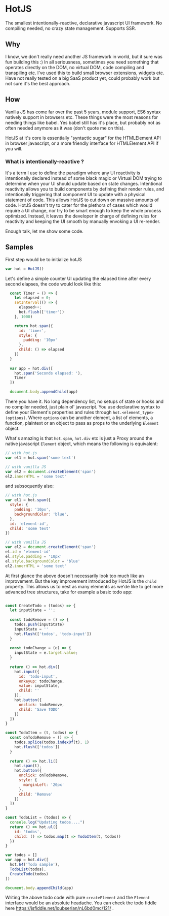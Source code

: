 # HotJS
The smallest intentionally-reactive, declarative javascript UI framework. No compiling needed, no crazy state management. Supports SSR.

## Why
I know, we don't really need another JS framework in world, but it sure was fun building this :) In all seriousness, sometimes you need something that operates directly on the DOM, no virtual DOM, code compiling and transpiling etc. I've used this to build small browser extensions, widgets etc. Have not really tested on a big SaaS product yet, could probably work but not sure it's the best approach.

## How
Vanilla JS has come far over the past 5 years, module support, ES6 syntax natively support in browsers etc. These things were the most reasons for needing things like babel. Yes babel still has it's place, but probably not as often needed anymore as it was (don't quote me on this).

HotJS at it's core is essentially "syntactic sugar" for the HTMLElement API in browser javascript, or a more friendly interface for HTMLElement API if you will.

### What is intentionally-reactive ?
It's a term I use to define the paradigm where any UI reactivity is intentionally declared instead of some black magic or Virtual DOM trying to determine when your UI should update based on state changes. Intentional reactivity allows you to build components by defining their render rules, and intentionally triggering that component UI to update with a physical statement of code. This allows HotJS to cut down on massive amounts of code. HotJS doesn't try to cater for the plethora of cases which would require a UI change, nor try to be smart enough to keep the whole process optimized. Instead, it leaves the developer in charge of defining rules for reactivity and keeping the UI smooth by manually envoking a UI re-render.

Enough talk, let me show some code.

## Samples

First step would be to initialize hotJS
```javascript
var hot = HotJS()
```

Let's define a simple counter UI updating the elapsed time after every second elapses, the code would look like this:
```javascript
  const Timer = () => {
    let elapsed = 0;
    setInterval(() => {
      elapsed++;
      hot.flush(['timer'])
    }, 1000)

    return hot.span({
      id: 'timer',
      style: {
      	padding: '10px'
      },
      child: () => elapsed
    })
  }
  
  var app = hot.div([
    hot.span('Seconds elapsed: '),
    Timer
  ])

  document.body.appendChild(app)
```

There you have it. No long dependency list, no setups of state or hooks and no compiler needed, just plain ol' javascript. You use declarative syntax to define your Element's properties and rules through `hot.<element_type>(options)`. Where `options` can be another element, a list of elements, a function, plaintext or an object to pass as props to the underlying `Element` object. 

What's amazing is that `hot.span`, `hot.div` etc is just a Proxy around the native javascript `Element` object, which means the following is equivalent:
```javascript
// with hot.js
var el1 = hot.span('some text')

// with vanilla JS
var el2 = document.createElement('span')
el2.innerHTML = 'some text'
```

and subsoquently also:
```javascript
// with hot.js
var el1 = hot.span({
  style: {
    padding: '10px',
    backgroundColor: 'blue',
  },
  id: 'element-id',
  child: 'some text'
})

// with vanilla JS
var el2 = document.createElement('span')
el.id = 'element-id'
el.style.padding = '10px'
el.style.backgroundColor = 'blue'
el2.innerHTML = 'some text'
```

At first glance the above doesn't necessarily look too much like an improvement. But the key improvement introduced by HotJS is the `child` property. This allows us to nest as many elements as we'de like to get more advanced tree structures, take for example a basic todo app:
```javascript

const CreateTodo = (todos) => {
  let inputState = '';
  
  const todoRemove = () => {
    todos.push(inputState)
    inputState = ''
    hot.flush(['todos', 'todo-input'])
  }
  
  const todoChange = (e) => {
    inputState = e.target.value;
  }
  
  return () => hot.div([
    hot.input({
      id: 'todo-input',
      onkeyup: todoChange,
      value: inputState,
      child: ''
    }),
    hot.button({
      onclick: todoRemove,
      child: 'Save TODO'
    })
  ])
}

const TodoItem = (t, todos) => {
  const onTodoRemove = () => {
    todos.splice(todos.indexOf(t), 1)
    hot.flush(['todos'])
  }
  
  return () => hot.li([
    hot.span(t),
    hot.button({
      onclick: onTodoRemove,
      style: {
        marginLeft: '20px'
      },
      child: 'Remove'
    })    
  ])
}

const TodoList = (todos) => {
  console.log("Updating todos....")
  return () => hot.ul({
    id: 'todos',
    child: () => todos.map(t => TodoItem(t, todos))
  })
}

var todos = []
var app = hot.div([
  hot.h4('Todo sample'),
  TodoList(todos),
  CreateTodo(todos)
])

document.body.appendChild(app)
```

Writing the above todo code with pure `createElement` and the `Element` interface would be an absolute headache. You can check the todo fiddle here https://jsfiddle.net/loubserian/nL6bd0mc/121/ .